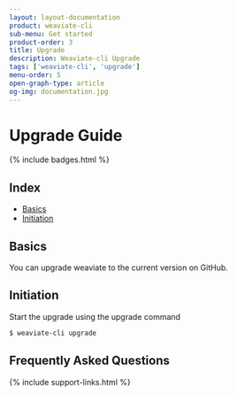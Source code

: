 ```yaml
---
layout: layout-documentation
product: weaviate-cli
sub-menu: Get started
product-order: 3
title: Upgrade
description: Weaviate-cli Upgrade
tags: ['weaviate-cli', 'upgrade']
menu-order: 5
open-graph-type: article
og-img: documentation.jpg
---
```


# Upgrade Guide

{% include badges.html %}

## Index

- [Basics](#basics)
- [Initiation](#initiation)

## Basics

You can upgrade weaviate to the current version on GitHub.

## Initiation

Start the upgrade using the upgrade command

```bash
$ weaviate-cli upgrade
```

## Frequently Asked Questions

{% include support-links.html %}